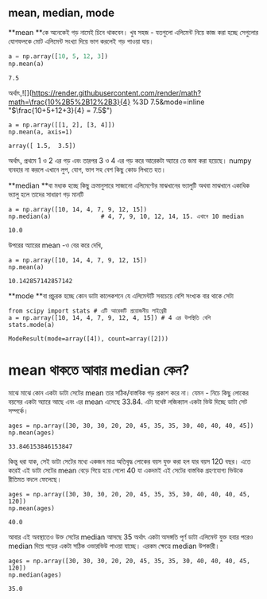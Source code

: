 ## mean, median, mode

**mean **কে অনেকেই গড় নামেই চিনে থাকবেন। খুব সহজ - যতগুলো এলিমেন্ট নিয়ে কাজ করা হচ্ছে সেগুলোর যোগফলকে মোট এলিমেন্ট সংখ্যা দিয়ে ভাগ করলেই গড় পাওয়া যায়।

```py
a = np.array([10, 5, 12, 3])
np.mean(a)
```

```
7.5
```

অর্থাৎ,![](https://render.githubusercontent.com/render/math?math=\frac{10%2B5%2B12%2B3}{4} %3D 7.5&mode=inline "$\frac{10+5+12+3}{4} = 7.5$")

```
a = np.array([[1, 2], [3, 4]])
np.mean(a, axis=1)
```

```
array([ 1.5,  3.5])
```

অর্থাৎ, প্রথমে 1 ও 2 এর গড় এবং তারপর 3 ও 4 এর গড় করে আরেকটা অ্যারে তে জমা করা হয়েছে। numpy ব্যবহার না করলে এখানে লুপ, যোগ, ভাগ সহ বেশ কিছু কোড লিখতে হত।

**median **বা মধ্যক হচ্ছে কিছু ক্রমানুসারে সাজানো এলিমেণ্টের মাঝখানের ভ্যালুটি অথবা মাঝখানে একাধিক ভ্যালু হলে তাদের সাধারণ গড় মানটি

```
a = np.array([10, 14, 4, 7, 9, 12, 15])
np.median(a)              # 4, 7, 9, 10, 12, 14, 15. এখানে 10 median
```

```
10.0
```

উপরের অ্যারের mean -ও বের করে দেখি,

```
a = np.array([10, 14, 4, 7, 9, 12, 15])
np.mean(a)
```

```
10.142857142857142
```

**mode **বা প্রচুরক হচ্ছে কোন ডাটা কালেকশনে যে এলিমেন্টটি সবচেয়ে বেশি সংখ্যক বার থাকে সেটা

```
from scipy import stats # এটি আরেকটি প্রয়োজনীয় লাইব্রেরী
a = np.array([10, 14, 4, 7, 9, 12, 4, 15]) # 4 এর উপস্থিতি বেশি
stats.mode(a)
```

```
ModeResult(mode=array([4]), count=array([2]))
```

# mean থাকতে আবার median কেন?

মাঝে মাঝে কোন একটা ডাটা সেটের mean তার সঠিক/বাস্তবিক গড় প্রকাশ করে না। যেমন - নিচে কিছু লোকের বয়সের একটা অ্যারে আছে এবং এর mean এসেছে 33.84. এটা যথেষ্ট লজিক্যাল একটা ভিউ দিচ্ছে ডাটা সেট সম্পর্কে।

```
ages = np.array([30, 30, 30, 20, 20, 45, 35, 35, 30, 40, 40, 40, 45])
np.mean(ages)
```

```
33.846153846153847
```

কিন্তু ধরা যাক, সেই ডাটা সেটের মধ্যে একজন মাত্র অতিবৃদ্ধ লোকের বয়স যুক্ত করা হল যার বয়স 120 বছর। এতে করেই এই ডাটা সেটের mean বেড়ে গিয়ে হয়ে গেলো 40 যা একদমই এই সেটের বাস্তবিক গ্রহণযোগ্য ভিউকে রীতিমত বদলে ফেলেছে।

```
ages = np.array([30, 30, 30, 20, 20, 45, 35, 35, 30, 40, 40, 40, 45, 120])
np.mean(ages)
```

```
40.0
```

আবার এই অবস্থাতেও উক্ত সেটের median আসছে 35 অর্থাৎ একটা অসঙ্গতি পূর্ণ ডাটা এলিমেন্ট যুক্ত হবার পরেও median দিয়ে গড়ের একটা সঠিক ওভারভিউ পাওয়া যাচ্ছে। এরকম ক্ষেত্রে median উপকারী।

```
ages = np.array([30, 30, 30, 20, 20, 45, 35, 35, 30, 40, 40, 40, 45, 120])
np.median(ages)
```

```
35.0
```



